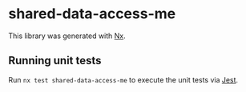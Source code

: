 # shared-data-access-me

This library was generated with [Nx](https://nx.dev).

## Running unit tests

Run `nx test shared-data-access-me` to execute the unit tests via [Jest](https://jestjs.io).
